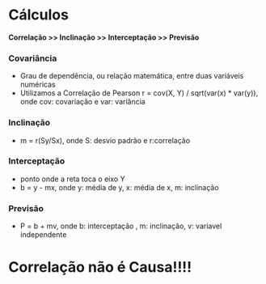 # Cálculos

**Correlação >> Inclinação >> Interceptação >> Previsão**

### Covariância
 - Grau de dependência, ou relação matemática, entre duas variáveis numéricas 
 - Utilizamos a Correlação de Pearson
     r = cov(X, Y) / sqrt(var(x) * var(y)), onde cov: covariação e var: variância
     
### Inclinação
 - m = r(Sy/Sx), onde S: desvio padrão e r:correlação
 
### Interceptação
- ponto onde a reta toca o eixo Y 
- b = y - mx, onde y: média de y, x: média de x, m: inclinação
 
### Previsão 
- P = b + mv, onde b: interceptação , m: inclinação, v: variavel independente


# Correlação não é Causa!!!!
 